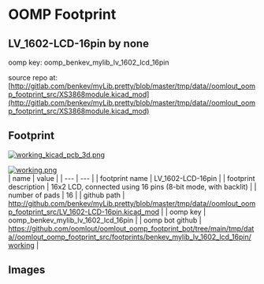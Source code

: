 # OOMP Footprint  
## LV_1602-LCD-16pin  by none  
  
oomp key: oomp_benkev_mylib_lv_1602_lcd_16pin  
  
source repo at: [http://gitlab.com/benkev/myLib.pretty/blob/master/tmp/data//oomlout_oomp_footprint_src/XS3868module.kicad_mod](http://gitlab.com/benkev/myLib.pretty/blob/master/tmp/data//oomlout_oomp_footprint_src/XS3868module.kicad_mod)  
## Footprint  
  
[![working_kicad_pcb_3d.png](working_kicad_pcb_3d_600.png)](working_kicad_pcb_3d.png)  
  
[![working.png](working_600.png)](working.png)  
| name | value | 
| --- | --- | 
| footprint name | LV_1602-LCD-16pin | 
| footprint description | 16x2 LCD, connected using 16 pins (8-bit mode, with backlit) | 
| number of pads | 16 | 
| github path | http://github.com/benkev/myLib.pretty/blob/master/tmp/data//oomlout_oomp_footprint_src/LV_1602-LCD-16pin.kicad_mod | 
| oomp key | oomp_benkev_mylib_lv_1602_lcd_16pin | 
| oomp bot github | https://github.com/oomlout/oomlout_oomp_footprint_bot/tree/main/tmp/data//oomlout_oomp_footprint_src/footprints/benkev_mylib_lv_1602_lcd_16pin/working | 
## Images  
